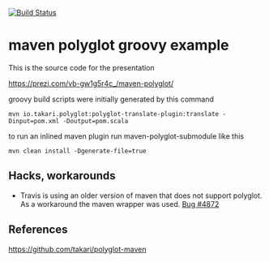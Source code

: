 [![Build Status](https://travis-ci.org/ExampleDriven/maven-polyglot-scala-example.svg?branch=master)](https://travis-ci.org/ExampleDriven/maven-polyglot-scala-example)

# maven polyglot groovy example

This is the source code for the presentation

https://prezi.com/vb-gw1g5r4c_/maven-polyglot/

groovy build scripts were initially generated by this command

`mvn io.takari.polyglot:polyglot-translate-plugin:translate -Dinput=pom.xml -Doutput=pom.scala`

to run an inlined maven plugin run maven-polyglot-submodule like this 

`mvn clean install -Dgenerate-file=true`

## Hacks, workarounds

- Travis is using an older version of maven that does not support polyglot. As a workaround the maven wrapper was used. [Bug #4872](https://github.com/travis-ci/travis-ci/issues/4872)  


## References

https://github.com/takari/polyglot-maven